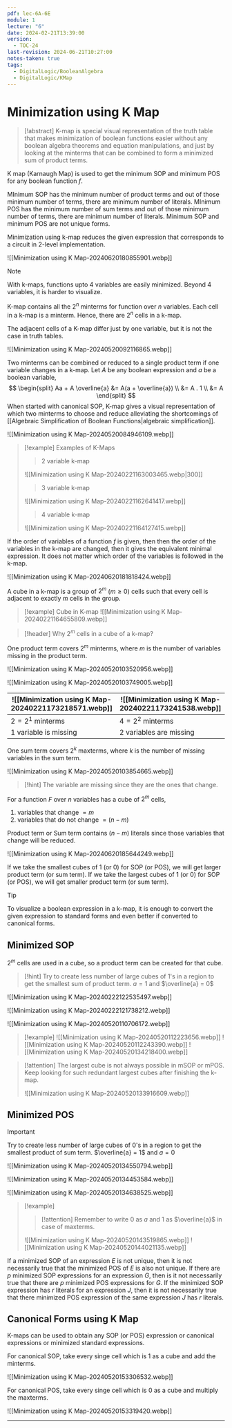 ```yaml
---
pdf: lec-6A-6E
module: 1
lecture: "6"
date: 2024-02-21T13:39:00
version:
  - TOC-24
last-revision: 2024-06-21T10:27:00
notes-taken: true
tags:
  - DigitalLogic/BooleanAlgebra
  - DigitalLogic/KMap
---
```

# Minimization using K Map

> [!abstract] 
> K-map is special visual representation of the truth table that makes minimization of boolean functions easier without any boolean algebra theorems and equation manipulations, and just by looking at the minterms that can be combined to form a minimized sum of product terms.

K map (Karnaugh Map) is used to get the minimum SOP and minimum POS for any boolean function $f$.

MInimum SOP has the minimum number of product terms and out of those minimum number of terms, there are minimum number of literals.
MInimum POS has the minimum number of sum terms and out of those minimum number of terms, there are minimum number of literals.
Minimum SOP and minimum POS are not unique forms.

Minimization using k-map reduces the given expression that corresponds to a circuit in 2-level implementation.

![[Minimization using K Map-20240620180855901.webp]]

> [!NOTE]
> With k-maps, functions upto 4 variables are easily minimized. Beyond 4 variables, it is harder to visualize.

K-map contains all the $2^n$ minterms for function over $n$ variables. Each cell in a k-map is a minterm. Hence, there are $2^n$ cells in a k-map.

The adjacent cells of a K-map differ just by one variable, but it is not the case in truth tables.

![[Minimization using K Map-20240520092116865.webp]]

Two minterms can be combined or reduced to a single product term if one variable changes in a k-map. 
Let $A$ be any boolean expression and $a$ be a boolean variable,
$$
\begin{split}
Aa + A \overline{a} &= A(a + \overline{a}) \\ &= A . 1 \\ &= A
\end{split}
$$
When started with canonical SOP, K-map gives a visual representation of which two minterms to choose and reduce alleviating the shortcomings of [[Algebraic Simplification of Boolean Functions|algebraic simplification]].

![[Minimization using K Map-20240520084946109.webp]]

> [!example] Examples of K-Maps
>> 2 variable k-map
> 
> ![[Minimization using K Map-20240221163003465.webp|300]]
>> 3 variable k-map
>
> ![[Minimization using K Map-20240221162641417.webp]]
>> 4 variable k-map
> 
> ![[Minimization using K Map-20240221164127415.webp]]

If the order of variables of a function $f$ is given, then then the order of the variables in the k-map are changed, then it gives the equivalent minimal expression. It does not matter which order of the variables is followed in the k-map.

![[Minimization using K Map-20240620181818424.webp]]

A cube in a k-map is a group of $2^m$ ($m \ge 0$) cells such that every cell is adjacent to exactly $m$ cells in the group.

> [!example] Cube in K-map
> ![[Minimization using K Map-20240221164655809.webp]]

> [!header] Why $2^m$ cells in a cube of a k-map?

One product term covers $2^m$ minterms, where $m$ is the number of variables missing in the product term.

![[Minimization using K Map-20240520103520956.webp]]

![[Minimization using K Map-20240520103749005.webp]]

| ![[Minimization using K Map-20240221173218571.webp]] | ![[Minimization using K Map-20240221173241538.webp]] |
| ---------------------------------------------------- | ---------------------------------------------------- |
| $2 = 2^1$ minterms                                   | $4 = 2^2$ minterms                                   |
| 1 variable is missing                                | 2 variables are missing                              |

One sum term covers $2^k$ maxterms, where $k$ is the number of missing variables in the sum term.

![[Minimization using K Map-20240520103854665.webp]]

> [!hint] 
> The variable are missing since they are the ones that change.

For a function $F$ over $n$ variables has a cube of $2^m$ cells,
1. variables that change $= m$
2. variables that do not change $= (n-m)$

Product term or Sum term contains $(n-m)$ literals since those variables that change will be reduced.

![[Minimization using K Map-20240620185644249.webp]]

If we take the smallest cubes of 1 (or 0) for SOP (or POS), we will get larger product term (or sum term).
If we take the largest cubes of 1 (or 0) for SOP (or POS), we will get smaller product term (or sum term).

> [!tip] 
> To visualize a boolean expression in a k-map, it is enough to convert the given expression to standard forms and even better if converted to canonical forms.

## Minimized SOP
$2^m$ cells are used in a cube, so a product term can be created for that cube.

> [!hint] 
> Try to create less number of large cubes of 1's in a region to get the smallest sum of product term.
> $a = 1$ and $\overline{a} = 0$

![[Minimization using K Map-20240222122535497.webp]]

![[Minimization using K Map-20240222121738212.webp]]

![[Minimization using K Map-20240520110706172.webp]]

> [!example] 
> ![[Minimization using K Map-20240520112223656.webp]]
> ![[Minimization using K Map-20240520112243390.webp]]
> ![[Minimization using K Map-20240520134218400.webp]]

> [!attention] 
> The largest cube is not always possible in mSOP or mPOS. Keep looking for such redundant largest cubes after finishing the k-map.
> 
> ![[Minimization using K Map-20240520133916609.webp]]

## Minimized POS

> [!important] 
> Try to create less number of large cubes of 0's in a region to get the smallest product of sum term.
> $\overline{a} = 1$ and $a = 0$

![[Minimization using K Map-20240520134550794.webp]]

![[Minimization using K Map-20240520134453584.webp]]

![[Minimization using K Map-20240520134638525.webp]]

> [!example] 
>> [!attention] 
>>Remember to write 0 as $a$ and 1 as $\overline{a}$ in case of maxterms.
>
> ![[Minimization using K Map-20240520143519865.webp]]
> ![[Minimization using K Map-20240520144021135.webp]]

If a minimized SOP of an expression $E$ is not unique, then it is not necessarily true that the minimized POS of $E$ is also not unique.
If there are $p$ minimized SOP expressions for an expression $G$, then is it not necessarily true that there are $p$ minimized POS expressions for $G$. 
If the minimized SOP expression has $r$ literals for an expression $J$, then it is not necessarily true that there minimized POS expression of the same expression $J$ has $r$ literals.

## Canonical Forms using K Map

K-maps can be used to obtain any SOP (or POS) expression or canonical expressions or minimized standard expressions.

For canonical SOP, take every singe cell which is 1 as a cube and add the minterms.

![[Minimization using K Map-20240520153306532.webp]]

For canonical POS, take every singe cell which is 0 as a cube and multiply the maxterms.

![[Minimization using K Map-20240520153319420.webp]]

---